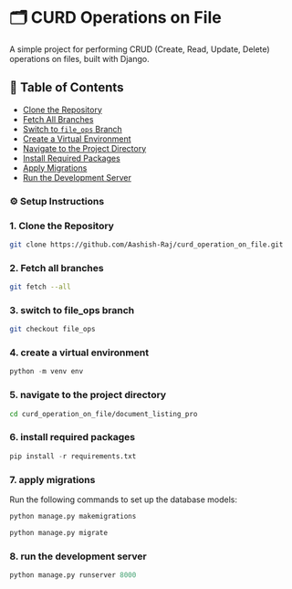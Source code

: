 # 🗂️ CURD Operations on File  
A simple project for performing CRUD (Create, Read, Update, Delete) operations on files, built with Django.


## 📖 Table of Contents  
- [Clone the Repository](#1-clone-the-repository)  
- [Fetch All Branches](#2-fetch-all-branches)  
- [Switch to `file_ops` Branch](#3-switch-to-file_ops-branch)  
- [Create a Virtual Environment](#4-create-a-virtual-environment)  
- [Navigate to the Project Directory](#5-navigate-to-the-project-directory)  
- [Install Required Packages](#6-install-required-packages)  
- [Apply Migrations](#7-apply-migrations)  
- [Run the Development Server](#8-run-the-development-server)  


### ⚙️ Setup Instructions

### 1. Clone the Repository
```bash
git clone https://github.com/Aashish-Raj/curd_operation_on_file.git
```


### 2. Fetch all branches
```bash
git fetch --all
```

### 3. switch to file_ops branch
```bash
git checkout file_ops
```

### 4. create a virtual environment
```python
python -m venv env
```

### 5. navigate to the project directory
```bash
cd curd_operation_on_file/document_listing_pro
```


### 6. install required packages

```python
pip install -r requirements.txt
```

### 7. apply migrations 
Run the following commands to set up the database models:
```python
python manage.py makemigrations
```
```python
python manage.py migrate
```

### 8. run the development server 
```python
python manage.py runserver 8000
```


